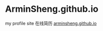 # ArminSheng.github.io
my profile site
在线简历   <a href="https://arminsheng.github.io">arminsheng.github.io</a>
